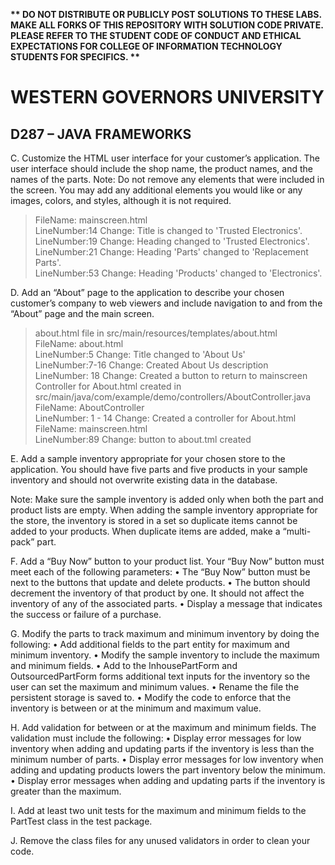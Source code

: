 <strong>** DO NOT DISTRIBUTE OR PUBLICLY POST SOLUTIONS TO THESE LABS. MAKE ALL FORKS OF THIS REPOSITORY WITH SOLUTION CODE PRIVATE. PLEASE REFER TO THE STUDENT CODE OF CONDUCT AND ETHICAL EXPECTATIONS FOR COLLEGE OF INFORMATION TECHNOLOGY STUDENTS FOR SPECIFICS. ** </strong>

# WESTERN GOVERNORS UNIVERSITY 
## D287 – JAVA FRAMEWORKS

C.  Customize the HTML user interface for your customer’s application. The user interface should include the shop name, the product names, and the names of the parts.
Note: Do not remove any elements that were included in the screen. You may add any additional elements you would like or any images, colors, and styles, although it is not required.
>FileName: mainscreen.html<br>
>LineNumber:14 Change: Title is changed to 'Trusted Electronics'.<br>
>LineNumber:19 Change: Heading changed to  'Trusted Electronics'.<br>
>LineNumber:21 Change: Heading 'Parts' changed to 'Replacement Parts'.<br>
>LineNumber:53 Change: Heading 'Products' changed to 'Electronics'.<br>

D.  Add an “About” page to the application to describe your chosen customer’s company to web viewers and include navigation to and from the “About” page and the main screen.
>about.html file in src/main/resources/templates/about.html <br>
> FileName: about.html<br>
> LineNumber:5 Change: Title changed to 'About Us'<br>
> LineNumber:7-16 Change: Created About Us description<br>
> LineNumber: 18 Change: Created a button to return to mainscreen<br>
> Controller for About.html created in src/main/java/com/example/demo/controllers/AboutController.java<br>
> FileName: AboutController<br>
> LineNumber: 1 - 14 Change: Created a controller for About.html<br>
> FileName: mainscreen.html<br>
> LineNumber:89 Change: button to about.tml created<br>

E.  Add a sample inventory appropriate for your chosen store to the application. You should have five parts and five products in your sample inventory and should not overwrite existing data in the database.

Note: Make sure the sample inventory is added only when both the part and product lists are empty. When adding the sample inventory appropriate for the store, the inventory is stored in a set so duplicate items cannot be added to your products. When duplicate items are added, make a “multi-pack” part.

F.  Add a “Buy Now” button to your product list. Your “Buy Now” button must meet each of the following parameters:
•  The “Buy Now” button must be next to the buttons that update and delete products.
•  The button should decrement the inventory of that product by one. It should not affect the inventory of any of the associated parts.
•  Display a message that indicates the success or failure of a purchase.

G.  Modify the parts to track maximum and minimum inventory by doing the following:
•  Add additional fields to the part entity for maximum and minimum inventory.
•  Modify the sample inventory to include the maximum and minimum fields.
•  Add to the InhousePartForm and OutsourcedPartForm forms additional text inputs for the inventory so the user can set the maximum and minimum values.
•  Rename the file the persistent storage is saved to.
•  Modify the code to enforce that the inventory is between or at the minimum and maximum value.

H.  Add validation for between or at the maximum and minimum fields. The validation must include the following:
•  Display error messages for low inventory when adding and updating parts if the inventory is less than the minimum number of parts.
•  Display error messages for low inventory when adding and updating products lowers the part inventory below the minimum.
•  Display error messages when adding and updating parts if the inventory is greater than the maximum.

I.  Add at least two unit tests for the maximum and minimum fields to the PartTest class in the test package.

J.  Remove the class files for any unused validators in order to clean your code.